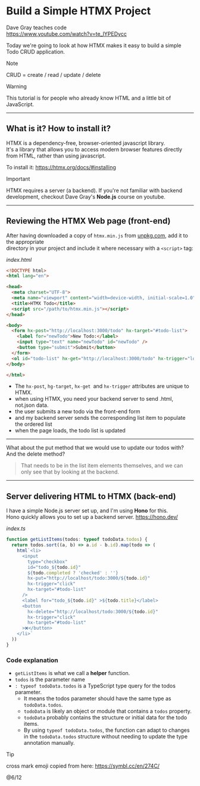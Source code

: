 # Build a Simple HTMX Project

Dave Gray teaches code  
https://www.youtube.com/watch?v=te_lYPEDycc  

Today we're going to look at how HTMX makes it easy to build a simple Todo CRUD application.  

>[!note]
>CRUD = create / read / update / delete

>[!warning]
>This tutorial is for people who already know HTML and a little bit of JavaScript.

---

## What is it? How to install it?

HTMX is a dependency-free, browser-oriented javascript library.  
It's a library that allows you to access modern browser features directly from HTML, rather than using javascript.  

To install it: https://htmx.org/docs/#installing  

>[!important]
>HTMX requires a server (a backend). If you're not familiar with backend development, checkout Dave Gray's **Node.js** course on youtube. 

---

## Reviewing the HTMX Web page (front-end)

After having downloaded a copy of `htmx.min.js` from [unpkg.com](https://unpkg.com/htmx.org@2.0.1/dist/htmx.min.js), add it to the appropriate  
directory in your project and include it where necessary with a `<script>` tag:

*index.html*
```html
<!DOCTYPE html>
<html lang="en">

<head>
  <meta charset="UTF-8">
  <meta name="viewport" content="width=device-width, initial-scale=1.0">
  <title>HTMX Todo</title>
  <script src="/path/to/htmx.min.js"></script>
</head>

<body>
  <form hx-post="http://localhost:3000/todo" hx-target="#todo-list">
    <label for="newTodo">New Todo:</label>
    <input type="text" name="newTodo" id="newTodo" />
    <button type="submit">Submit</button>
  </form>
  <ol id="todo-list" hx-get="http://localhost:3000/todo" hx-trigger="load"></ol>
</body>

</html>
```

- The `hx-post`, `hg-target`, `hx-get `and `hx-trigger` attributes are unique to HTMX.  
- when using HTMX, you need your backend server to send .html, not.json data.
- the user submits a new todo via the front-end form
- and my backend server sends the corresponding list item to populate the ordered list
- when the page loads, the todo list is updated

---

What about the put method that we would use to update our todos with? And the delete method?  
>That needs to be in the list item elements themselves, and we can only see that by looking at the backend.

---

## Server delivering HTML to HTMX (back-end)

I have a simple Node.js server set up, and I'm using **Hono** for this.  
Hono quickly allows you to set up a backend server. https://hono.dev/  

*index.ts*
```ts
function getListItems(todos: typeof todoData.todos) {
  return todos.sort((a, b) => a.id - b.id).map(todo => (
    html`<li>
      <input
        type="checkbox"
        id="todo_${todo.id}"
        ${todo.completed ? 'checked' : ''}
        hx-put="http://localhost/todo:3000/${todo.id}"
        hx-trigger="click"
        hx-target="#todo-list"
      />
      <label for="todo_${todo.id}" >${todo.title}</label>
      <button
        hx-delete="http://localhost/todo:3000/${todo.id}"
        hx-trigger="click"
        hx-target="#todo-list"
      >❌</button>
    </li>`
  ))
}
```

### Code explanation

- `getListItems` is what we call a **helper** function.
- `todos` is the parameter name
- `: typeof todoData.todos` is a TypeScript type query for the todos parameter.
  - It means the todos parameter should have the same type as `todoData.todos`.
  - `todoData` is likely an object or module that contains a `todos` property.
  - `todoData` probably contains the structure or initial data for the todo items.
  - By using `typeof todoData.todos`, the function can adapt to changes in the `todoData.todos` structure without needing to update the type annotation manually.







>[!tip]
>cross mark emoji copied from here: https://symbl.cc/en/274C/



@6/12
